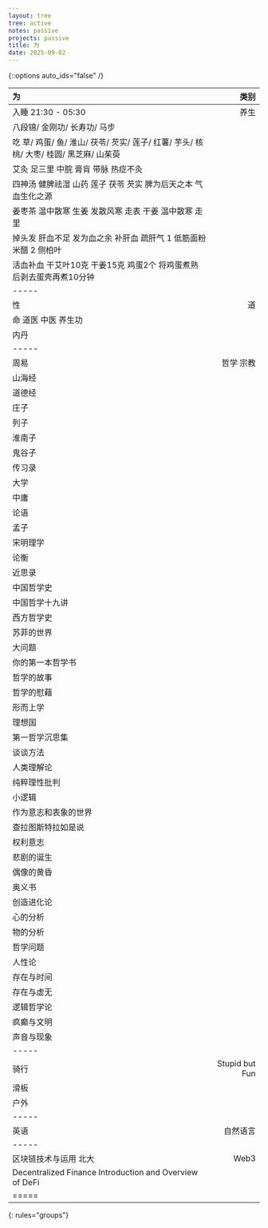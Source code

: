 ```yaml
---
layout: tree
tree: active
notes: passive
projects: passive
title: 为
date: 2025-09-02
---
```



{::options auto_ids="false" /}


| 为                                                                                                            | 类别                 |
|:--------------------------------------------------------------------------------------------------------------|---------------------:|
| 入睡 21:30 - 05:30                                                                                            | 养生                 |
| 八段锦/ 金刚功/ 长寿功/ 马步                                                                                  |                      |
| 吃 草/ 鸡蛋/ 鱼/ 淮山/ 茯苓/ 芡实/ 莲子/ 红薯/ 芋头/ 核桃/ 大枣/ 桂圆/ 黑芝麻/ 山茱萸                         |                      |
| 艾灸 足三里 中脘 膏肓 带脉 热症不灸                                                                           |                      |
| 四神汤 健脾祛湿 山药 莲子 茯苓 芡实 脾为后天之本 气血生化之源                                                 |                      |
| 姜枣茶 温中散寒 生姜 发散风寒 走表 干姜 温中散寒 走里                                                         |                      |
| 掉头发 肝血不足 发为血之余 补肝血 疏肝气 1 低筋面粉 米醋 2 侧柏叶                                             |                      |
| 活血补血 干艾叶10克 干姜15克 鸡蛋2个 将鸡蛋煮熟后剥去蛋壳再煮10分钟                                           |                      |
|-----
| 性                                                                                                            | 道                   |
| 命 道医 中医 养生功                                                                                           |                      |
| 内丹                                                                                                          |                      |
|-----
| 周易                                                                                                          | 哲学 宗教            |
| 山海经                                                                                                        |                      |
| 道德经                                                                                                        |                      |
| 庄子                                                                                                          |                      |
| 列子                                                                                                          |                      |
| 淮南子                                                                                                        |                      |
| 鬼谷子                                                                                                        |                      |
| 传习录                                                                                                        |                      |
| 大学                                                                                                          |                      |
| 中庸                                                                                                          |                      |
| 论语                                                                                                          |                      |
| 孟子                                                                                                          |                      |
| 宋明理学                                                                                                      |                      |
| 论衡                                                                                                          |                      |
| 近思录                                                                                                        |                      |
| 中国哲学史                                                                                                    |                      |
| 中国哲学十九讲                                                                                                |                      |
| 西方哲学史                                                                                                    |                      |
| 苏菲的世界                                                                                                    |                      |
| 大问题                                                                                                        |                      |
| 你的第一本哲学书                                                                                              |                      |
| 哲学的故事                                                                                                    |                      |
| 哲学的慰藉                                                                                                    |                      |
| 形而上学                                                                                                      |                      |
| 理想国                                                                                                        |                      |
| 第一哲学沉思集                                                                                                |                      |
| 谈谈方法                                                                                                      |                      |
| 人类理解论                                                                                                    |                      |
| 纯粹理性批判                                                                                                  |                      |
| 小逻辑                                                                                                        |                      |
| 作为意志和表象的世界                                                                                          |                      |
| 查拉图斯特拉如是说                                                                                            |                      |
| 权利意志                                                                                                      |                      |
| 悲剧的诞生                                                                                                    |                      |
| 偶像的黄昏                                                                                                    |                      |
| 奥义书                                                                                                        |                      |
| 创造进化论                                                                                                    |                      |
| 心的分析                                                                                                      |                      |
| 物的分析                                                                                                      |                      |
| 哲学问题                                                                                                      |                      |
| 人性论                                                                                                        |                      |
| 存在与时间                                                                                                    |                      |
| 存在与虚无                                                                                                    |                      |
| 逻辑哲学论                                                                                                    |                      |
| 疯癫与文明                                                                                                    |                      |
| 声音与现象                                                                                                    |                      |
|-----
| 骑行                                                                                                          | Stupid but Fun       |
| 滑板                                                                                                          |                      |
| 户外                                                                                                          |                      |
|-----
| 英语                                                                                                          | 自然语言             |
|-----
| 区块链技术与运用 北大                                                                                         | Web3                 |
| Decentralized Finance Introduction and Overview of DeFi                                                       |                      |
|=====
{: rules="groups"}


